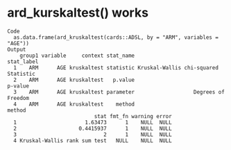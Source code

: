 # ard_kurskaltest() works

    Code
      as.data.frame(ard_kruskaltest(cards::ADSL, by = "ARM", variables = "AGE"))
    Output
        group1 variable     context stat_name                           stat_label
      1    ARM      AGE kruskaltest statistic Kruskal-Wallis chi-squared Statistic
      2    ARM      AGE kruskaltest   p.value                              p-value
      3    ARM      AGE kruskaltest parameter                   Degrees of Freedom
      4    ARM      AGE kruskaltest    method                               method
                                stat fmt_fn warning error
      1                      1.63473      1    NULL  NULL
      2                    0.4415937      1    NULL  NULL
      3                            2      1    NULL  NULL
      4 Kruskal-Wallis rank sum test   NULL    NULL  NULL

